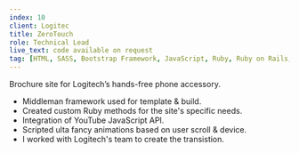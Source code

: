 ```yaml
---
index: 10
client: Logitec
title: ZeroTouch
role: Technical Lead
live_text: code available on request
tag: [HTML, SASS, Bootstrap Framework, JavaScript, Ruby, Ruby on Rails, Middleman, TweenMax, Twitter Card, Open Graph Protocol, SEO]
---
```

Brochure site for Logitech’s hands-free phone accessory.

* Middleman framework used for template & build.
* Created custom Ruby methods for the site's specific needs.
* Integration of YouTube JavaScript API.
* Scripted ulta fancy animations based on user scroll & device.
* I worked with Logitech's team to create the transistion.


